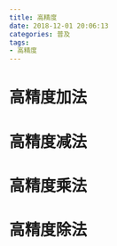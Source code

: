 ```yaml
---
title: 高精度
date: 2018-12-01 20:06:13
categories: 普及
tags:
- 高精度
---
```



# 高精度加法

# 高精度减法

# 高精度乘法

# 高精度除法
